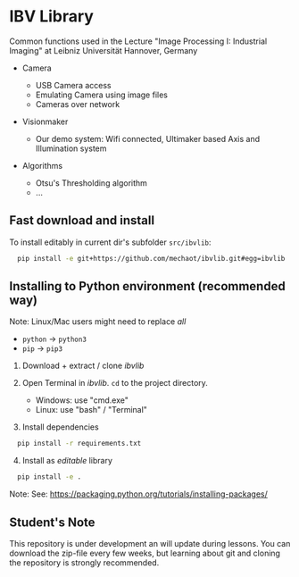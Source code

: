 # IBV Library

Common functions used in the Lecture "Image Processing I: Industrial Imaging" at Leibniz Universität Hannover, Germany

* Camera
  - USB Camera access
  - Emulating Camera using image files
  - Cameras over network

* Visionmaker
  - Our demo system: Wifi connected, Ultimaker based Axis and Illumination system

* Algorithms
  - Otsu's Thresholding algorithm
  - ...



## Fast download and install

To install editably in current dir's subfolder `src/ibvlib`:

```bash
  pip install -e git+https://github.com/mechaot/ibvlib.git#egg=ibvlib
```



## Installing to Python environment (recommended way)

Note: Linux/Mac users might need to replace *all* 

* `python` &rarr;  `python3`
* `pip` &rarr; `pip3`

1. Download + extract / clone *ibvlib*

2. Open Terminal in *ibvlib*. `cd` to the project directory.
    * Windows: use "cmd.exe"
    * Linux: use "bash" / "Terminal"
  

3. Install dependencies

  ```bash
    pip install -r requirements.txt
  ```

4. Install as *editable* library
  
  ```bash
    pip install -e .
  ``` 


Note: See: https://packaging.python.org/tutorials/installing-packages/



## Student's Note

This repository is under development an will update during lessons. You can download the zip-file every few weeks, but learning about git and cloning the repository is strongly recommended.

